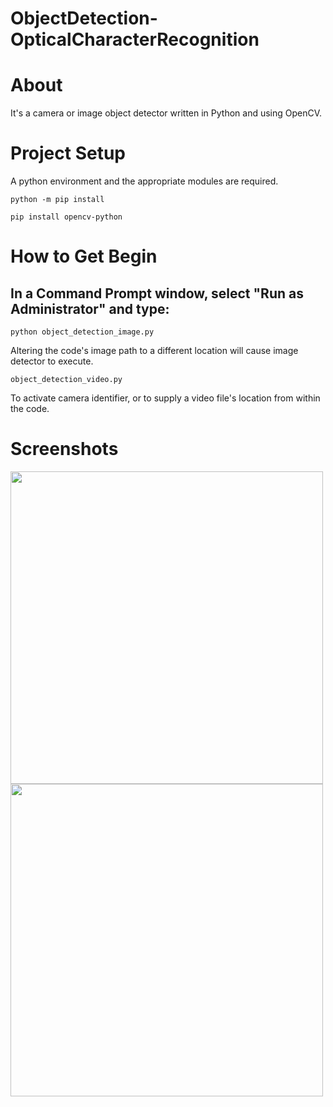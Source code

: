 # ObjectDetection-OpticalCharacterRecognition
# About
It's a camera or image object detector written in Python and using OpenCV.
# Project Setup
A python environment and the appropriate modules are required.

``` python -m pip install ```

``` pip install opencv-python ```

# How to Get Begin
## In a Command Prompt window, select "Run as Administrator" and type:
``` python object_detection_image.py ```

Altering the code's image path to a different location will cause image detector to execute.

``` object_detection_video.py ```

To activate camera identifier, or to supply a video file's location from within the code.

# Screenshots
<p float="left">
<img src="https://user-images.githubusercontent.com/64824381/191069700-dad8b247-9606-49aa-89ed-4369c75d1950.png" width="500" heigth="500" />
<img src="https://user-images.githubusercontent.com/64824381/191069948-3f0642e3-6168-421e-b872-151dd809d2c8.png" width="500" heigth="500" />
</p>
